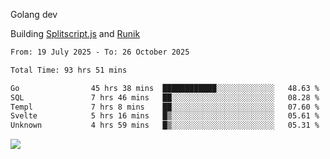 Golang dev

Building [Splitscript.js](https://splitscript.js.org) and [Runik](https://runik.dev)

<!--START_SECTION:waka-->

```txt
From: 19 July 2025 - To: 26 October 2025

Total Time: 93 hrs 51 mins

Go                45 hrs 38 mins  ████████████░░░░░░░░░░░░░   48.63 %
SQL               7 hrs 46 mins   ██░░░░░░░░░░░░░░░░░░░░░░░   08.28 %
Templ             7 hrs 8 mins    ██░░░░░░░░░░░░░░░░░░░░░░░   07.60 %
Svelte            5 hrs 16 mins   █▒░░░░░░░░░░░░░░░░░░░░░░░   05.61 %
Unknown           4 hrs 59 mins   █▒░░░░░░░░░░░░░░░░░░░░░░░   05.31 %
```

<!--END_SECTION:waka-->
![](https://github-readme-stats.vercel.app/api/top-langs/?username=ultravioletasdf&langs_count=8&theme=dracula&layout=compact&hide_border=true)
